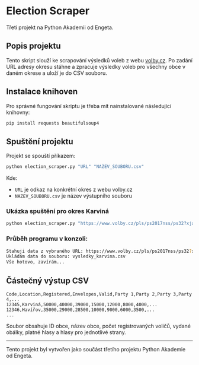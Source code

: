 # Election Scraper

Třetí projekt na Python Akademii od Engeta.

## Popis projektu
Tento skript slouží ke scrapování výsledků voleb z webu [volby.cz](https://www.volby.cz/). Po zadání URL adresy okresu stáhne a zpracuje výsledky voleb pro všechny obce v daném okrese a uloží je do CSV souboru.

## Instalace knihoven
Pro správné fungování skriptu je třeba mít nainstalované následující knihovny:

```sh
pip install requests beautifulsoup4
```

## Spuštění projektu
Projekt se spouští příkazem:

```sh
python election_scraper.py "URL" "NAZEV_SOUBORU.csv"
```

Kde:
- `URL` je odkaz na konkrétní okres z webu volby.cz
- `NAZEV_SOUBORU.csv` je název výstupního souboru

### Ukázka spuštění pro okres Karviná

```sh
python election_scraper.py "https://www.volby.cz/pls/ps2017nss/ps32?xjazyk=CZ&xkraj=14&xnumnuts=8103" "vysledky_karvina.csv"
```

### Průběh programu v konzoli:
```sh
Stahuji data z vybraného URL: https://www.volby.cz/pls/ps2017nss/ps32?xjazyk=CZ&xkraj=14&xnumnuts=8103
Ukládám data do souboru: vysledky_karvina.csv
Vše hotovo, zavírám...
```

## Částečný výstup CSV

```csv
Code,Location,Registered,Envelopes,Valid,Party 1,Party 2,Party 3,Party 4,...
12345,Karviná,50000,40000,39000,15000,12000,8000,4000,...
12346,Havířov,35000,29000,28500,10000,9000,6000,3500,...
...
```

Soubor obsahuje ID obce, název obce, počet registrovaných voličů, vydané obálky, platné hlasy a hlasy pro jednotlivé strany.

---

Tento projekt byl vytvořen jako součást třetího projektu Python Akademie od Engeta.

